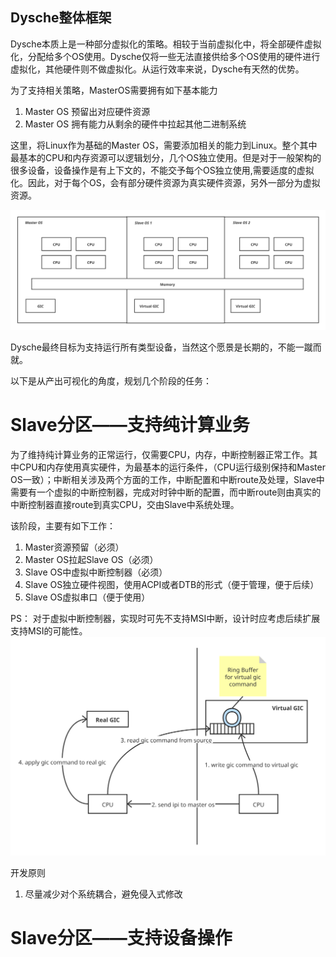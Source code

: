 Dysche整体框架
---

Dysche本质上是一种部分虚拟化的策略。相较于当前虚拟化中，将全部硬件虚拟化，分配给多个OS使用。Dysche仅将一些无法直接供给多个OS使用的硬件进行虚拟化，其他硬件则不做虚拟化。从运行效率来说，Dysche有天然的优势。

为了支持相关策略，MasterOS需要拥有如下基本能力
1. Master OS 预留出对应硬件资源
2. Master OS 拥有能力从剩余的硬件中拉起其他二进制系统

这里，将Linux作为基础的Master OS，需要添加相关的能力到Linux。整个其中最基本的CPU和内存资源可以逻辑划分，几个OS独立使用。但是对于一般架构的很多设备，设备操作是有上下文的，不能交予每个OS独立使用,需要适度的虚拟化。因此，对于每个OS，会有部分硬件资源为真实硬件资源，另外一部分为虚拟资源。

![总体设计](../images/dysche-main.svg)

Dysche最终目标为支持运行所有类型设备，当然这个愿景是长期的，不能一蹴而就。

以下是从产出可视化的角度，规划几个阶段的任务：

# Slave分区——支持纯计算业务

为了维持纯计算业务的正常运行，仅需要CPU，内存，中断控制器正常工作。其中CPU和内存使用真实硬件，为最基本的运行条件，（CPU运行级别保持和Master OS一致）；中断相关涉及两个方面的工作，中断配置和中断route及处理，Slave中需要有一个虚拟的中断控制器，完成对时钟中断的配置，而中断route则由真实的中断控制器直接route到真实CPU，交由Slave中系统处理。

该阶段，主要有如下工作：
1. Master资源预留（必须）
2. Master OS拉起Slave OS（必须）
4. Slave OS中虚拟中断控制器（必须）
3. Slave OS独立硬件视图，使用ACPI或者DTB的形式（便于管理，便于后续）
5. Slave OS虚拟串口（便于使用）

PS： 对于虚拟中断控制器，实现时可先不支持MSI中断，设计时应考虑后续扩展支持MSI的可能性。
![virtual gic](../images/virtual-gic.svg)

开发原则
1. 尽量减少对个系统耦合，避免侵入式修改

# Slave分区——支持设备操作

